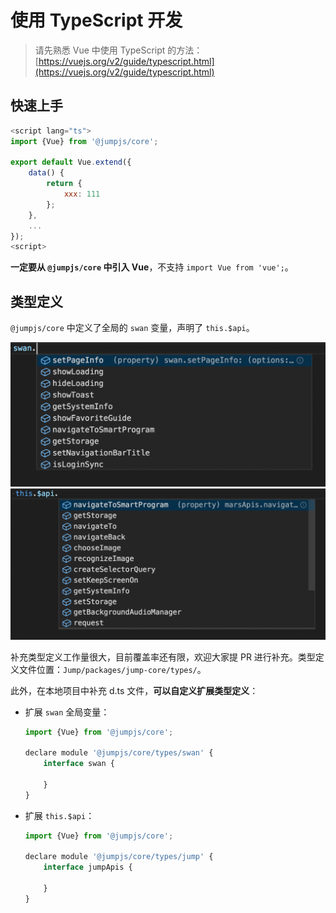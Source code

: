 # 使用 TypeScript 开发

> 请先熟悉 Vue 中使用 TypeScript 的方法：[https://vuejs.org/v2/guide/typescript.html](https://vuejs.org/v2/guide/typescript.html)

## 快速上手

```javascript
<script lang="ts">
import {Vue} from '@jumpjs/core';

export default Vue.extend({
    data() {
        return {
            xxx: 111
        };
    },
    ...
});
<script>
```

**一定要从 `@jumpjs/core` 中引入 Vue**，不支持 `import Vue from 'vue';`。

## 类型定义

`@jumpjs/core` 中定义了全局的 `swan` 变量，声明了 `this.$api`。

![](../assets/swan-definition.png)
![](../assets/api-definition.png)

补充类型定义工作量很大，目前覆盖率还有限，欢迎大家提 PR 进行补充。类型定义文件位置：`Jump/packages/jump-core/types/`。

此外，在本地项目中补充 d.ts 文件，**可以自定义扩展类型定义**：

- 扩展 `swan` 全局变量：

    ```javascript
    import {Vue} from '@jumpjs/core';

    declare module '@jumpjs/core/types/swan' {
        interface swan {
            
        }
    }
    ```

- 扩展 `this.$api`：

    ```javascript
    import {Vue} from '@jumpjs/core';

    declare module '@jumpjs/core/types/jump' {
        interface jumpApis {

        }
    }
    ```